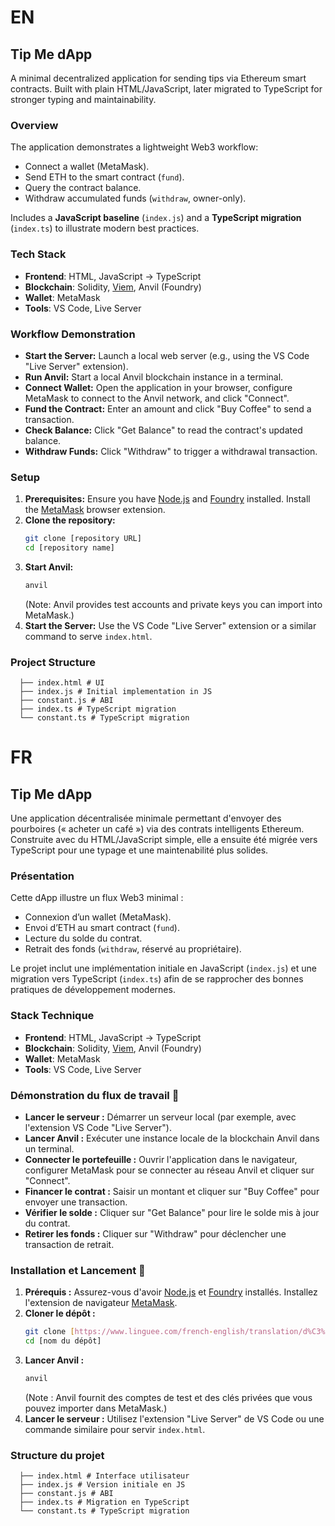 # EN  
## Tip Me dApp

A minimal decentralized application for sending tips via Ethereum smart contracts. Built with plain HTML/JavaScript, later migrated to TypeScript for stronger typing and maintainability.  

### Overview  
The application demonstrates a lightweight Web3 workflow:  
- Connect a wallet (MetaMask).  
- Send ETH to the smart contract (`fund`).  
- Query the contract balance.  
- Withdraw accumulated funds (`withdraw`, owner-only).  

Includes a **JavaScript baseline** (`index.js`) and a **TypeScript migration** (`index.ts`) to illustrate modern best practices.  

### Tech Stack  
- **Frontend**: HTML, JavaScript → TypeScript  
- **Blockchain**: Solidity, [Viem](https://viem.sh/), Anvil (Foundry)  
- **Wallet**: MetaMask  
- **Tools**: VS Code, Live Server

### Workflow Demonstration
-  **Start the Server:** Launch a local web server (e.g., using the VS Code "Live Server" extension).
-  **Run Anvil:** Start a local Anvil blockchain instance in a terminal.
-  **Connect Wallet:** Open the application in your browser, configure MetaMask to connect to the Anvil network, and click "Connect".
-  **Fund the Contract:** Enter an amount and click "Buy Coffee" to send a transaction.
-  **Check Balance:** Click "Get Balance" to read the contract's updated balance.
-  **Withdraw Funds:** Click "Withdraw" to trigger a withdrawal transaction.

### Setup  

1.  **Prerequisites:** Ensure you have [Node.js](https://nodejs.org/) and [Foundry](https://getfoundry.sh/) installed. Install the [MetaMask](https://metamask.io/) browser extension.
2.  **Clone the repository:**
    ```bash
    git clone [repository URL]
    cd [repository name]
    ```
3.  **Start Anvil:**
    ```bash
    anvil
    ```
    (Note: Anvil provides test accounts and private keys you can import into MetaMask.)
4.  **Start the Server:** Use the VS Code "Live Server" extension or a similar command to serve `index.html`.

### Project Structure 
```raw 
  ├── index.html # UI
  ├── index.js # Initial implementation in JS
  ├── constant.js # ABI
  ├── index.ts # TypeScript migration
  └── constant.ts # TypeScript migration
  ```

# FR
## Tip Me dApp

Une application décentralisée minimale permettant d'envoyer des pourboires (« acheter un café ») via des contrats intelligents Ethereum. Construite avec du HTML/JavaScript simple, elle a ensuite été migrée vers TypeScript pour une typage et une maintenabilité plus solides.

### Présentation
Cette dApp illustre un flux Web3 minimal :
- Connexion d’un wallet (MetaMask).
- Envoi d’ETH au smart contract (`fund`).
- Lecture du solde du contrat.
- Retrait des fonds (`withdraw`, réservé au propriétaire).

Le projet inclut une implémentation initiale en JavaScript (`index.js`) et une migration vers TypeScript (`index.ts`) afin de se rapprocher des bonnes pratiques de développement modernes.

### Stack Technique 
- **Frontend**: HTML, JavaScript → TypeScript  
- **Blockchain**: Solidity, [Viem](https://viem.sh/), Anvil (Foundry)  
- **Wallet**: MetaMask  
- **Tools**: VS Code, Live Server

### Démonstration du flux de travail 🚀
-  **Lancer le serveur :** Démarrer un serveur local (par exemple, avec l'extension VS Code "Live Server").
-  **Lancer Anvil :** Exécuter une instance locale de la blockchain Anvil dans un terminal.
-  **Connecter le portefeuille :** Ouvrir l'application dans le navigateur, configurer MetaMask pour se connecter au réseau Anvil et cliquer sur "Connect".
-  **Financer le contrat :** Saisir un montant et cliquer sur "Buy Coffee" pour envoyer une transaction.
-  **Vérifier le solde :** Cliquer sur "Get Balance" pour lire le solde mis à jour du contrat.
-  **Retirer les fonds :** Cliquer sur "Withdraw" pour déclencher une transaction de retrait.

### Installation et Lancement 🚀
1.  **Prérequis :** Assurez-vous d'avoir [Node.js](https://nodejs.org/) et [Foundry](https://getfoundry.sh/) installés. Installez l'extension de navigateur [MetaMask](https://metamask.io/).
2.  **Cloner le dépôt :**
    ```bash
    git clone [https://www.linguee.com/french-english/translation/d%C3%A9p%C3%B4t.html](https://www.linguee.com/french-english/translation/d%C3%A9p%C3%B4t.html)
    cd [nom du dépôt]
    ```
3.  **Lancer Anvil :**
    ```bash
    anvil
    ```
    (Note : Anvil fournit des comptes de test et des clés privées que vous pouvez importer dans MetaMask.)
4.  **Lancer le serveur :** Utilisez l'extension "Live Server" de VS Code ou une commande similaire pour servir `index.html`.

### Structure du projet 
```raw
  ├── index.html # Interface utilisateur
  ├── index.js # Version initiale en JS
  ├── constant.js # ABI
  ├── index.ts # Migration en TypeScript
  └── constant.ts # TypeScript migration
  ```